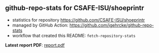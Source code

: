 ## github-repo-stats for CSAFE-ISU/shoeprintr

- statistics for repository https://github.com/CSAFE-ISU/shoeprintr
- managed by GitHub Action: https://github.com/jgehrcke/github-repo-stats
- workflow that created this README: `fetch-repository-stats`

**Latest report PDF**: [report.pdf](https://github.com/jzemmels/trafficMonitor/raw/github-repo-stats/CSAFE-ISU/shoeprintr/latest-report/report.pdf)

